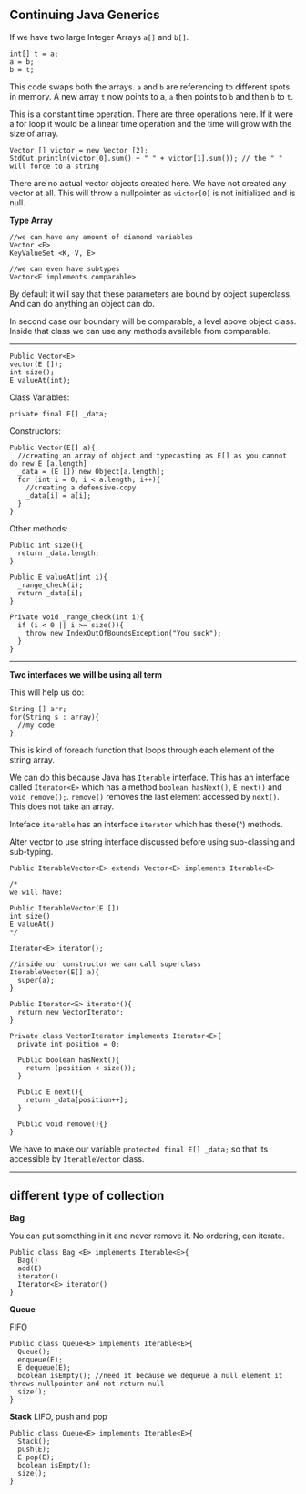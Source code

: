 ## Continuing Java Generics

If we have two large Integer Arrays `a[]` and `b[]`.

```
int[] t = a;
a = b;
b = t;
```

This code swaps both the arrays. `a` and `b` are referencing to different spots in memory. A new array `t` now points to a, `a` then points to `b` and then `b` to `t`.

This is a constant time operation. There are three operations here. If it were a for loop it would be a linear time operation and the time will grow with the size of array.

```
Vector [] victor = new Vector [2];
StdOut.println(victor[0].sum() + " " + victor[1].sum()); // the " " will force to a string
```

There are no actual vector objects created here. We have not created any vector at all. This will throw a nullpointer as `victor[0]` is not initialized and is null.

**Type Array**

```
//we can have any amount of diamond variables
Vector <E>
KeyValueSet <K, V, E>

//we can even have subtypes
Vector<E implements comparable>
```
By default it will say that these parameters are bound by object superclass. And can do anything an object can do.

In second case our boundary will be comparable, a level above object class. Inside that class we can use any methods available from comparable.

---

```
Public Vector<E>
vector(E []);
int size();
E valueAt(int);
```
Class Variables:

```
private final E[] _data;
```

Constructors:

```
Public Vector(E[] a){
  //creating an array of object and typecasting as E[] as you cannot do new E [a.length]
  _data = (E []) new Object[a.length];
  for (int i = 0; i < a.length; i++){
    //creating a defensive-copy
    _data[i] = a[i];
  }
}
```

Other methods:

```
Public int size(){
  return _data.length;
}

Public E valueAt(int i){
  _range_check(i);
  return _data[i];
}

Private void _range_check(int i){
  if (i < 0 || i >= size()){
    throw new IndexOutOfBoundsException("You suck");
  }
}
```

---

**Two interfaces we will be using all term**

This will help us do:
```
String [] arr;
for(String s : array){
  //my code
}
```

This is kind of foreach function that loops through each element of the string array.

We can do this because Java has `Iterable` interface. This has an interface called `Iterator<E>` which has a method `boolean hasNext()`, `E next()` and `void remove();`. `remove()` removes the last element accessed by `next()`. This does not take an array.

Inteface `iterable` has an interface `iterator` which has these(^) methods.

Alter vector to use string interface discussed before using sub-classing and sub-typing.

```
Public IterableVector<E> extends Vector<E> implements Iterable<E>

/*
we will have:

Public IterableVector(E [])
int size()
E valueAt()
*/

Iterator<E> iterator();

//inside our constructor we can call superclass
IterableVector(E[] a){
  super(a);  
}

Public Iterator<E> iterator(){
  return new VectorIterator;
}

Private class VectorIterator implements Iterator<E>{
  private int position = 0;

  Public boolean hasNext(){
    return (position < size());
  }

  Public E next(){
    return _data[position++];
  }

  Public void remove(){}
}
```

We have to make our variable `protected final E[] _data;` so that its accessible by `IterableVector` class.

---

## different type of collection

**Bag**

You can put something in it and never remove it. No ordering, can iterate.
```
Public class Bag <E> implements Iterable<E>{
  Bag()
  add(E)
  iterator()
  Iterator<E> iterator()
}
```

**Queue**

FIFO
```
Public class Queue<E> implements Iterable<E>{
  Queue();
  enqueue(E);
  E dequeue(E);
  boolean isEmpty(); //need it because we dequeue a null element it throws nullpointer and not return null
  size();
}
```

**Stack**
LIFO, push and pop
```
Public class Queue<E> implements Iterable<E>{
  Stack();
  push(E);
  E pop(E);
  boolean isEmpty();
  size();
}
```
